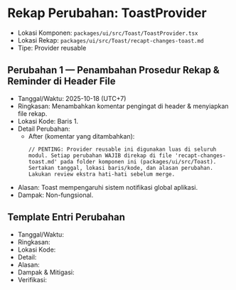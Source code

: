 # Rekap Perubahan: ToastProvider

- Lokasi Komponen: `packages/ui/src/Toast/ToastProvider.tsx`
- Lokasi Rekap: `packages/ui/src/Toast/recapt-changes-toast.md`
- Tipe: Provider reusable

## Perubahan 1 — Penambahan Prosedur Rekap & Reminder di Header File
- Tanggal/Waktu: 2025-10-18 (UTC+7)
- Ringkasan: Menambahkan komentar pengingat di header & menyiapkan file rekap.
- Lokasi Kode: Baris 1.
- Detail Perubahan:
  - After (komentar yang ditambahkan):
    ```tsx
    // PENTING: Provider reusable ini digunakan luas di seluruh modul. Setiap perubahan WAJIB direkap di file 'recapt-changes-toast.md' pada folder komponen ini (packages/ui/src/Toast). Sertakan tanggal, lokasi baris/kode, dan alasan perubahan. Lakukan review ekstra hati-hati sebelum merge.
    ```
- Alasan: Toast mempengaruhi sistem notifikasi global aplikasi.
- Dampak: Non-fungsional.

## Template Entri Perubahan
- Tanggal/Waktu:
- Ringkasan:
- Lokasi Kode:
- Detail:
- Alasan:
- Dampak & Mitigasi:
- Verifikasi: